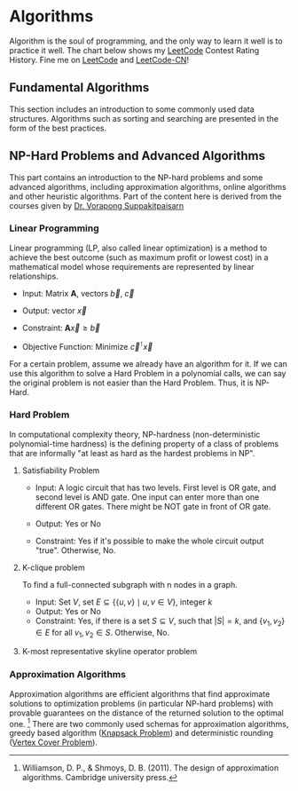 # Algorithms

Algorithm is the soul of programming, and the only way to learn it well is to practice it well. The chart below shows my [LeetCode](https://leetcode.com/lucienzhang/) Contest Rating History. Fine me on [LeetCode](https://leetcode.com/lucienzhang/) and [LeetCode-CN](https://leetcode-cn.com/u/lucien_z/)!

<LeetCode />

[comment]: # "# todo: 分三、四块，基础算法，启发式算法，np-hard问题，数学，右下角copy不float"
[comment]: # "# todo: merge sort, longest common subsequence, longest palindromic subsequence, longest palindromic substring, 正序对，逆序对，树状数组(bit)，st表，可持久化线段树，单调队列，单调栈，回溯，dp， rmq, fenwich tree，SegmentTree, 环检测， 霍夫曼树， 斐波那契堆，卡塔兰数,floyd, 洗牌算法, 马拉车，KMP，关联数组 多重关连数组，双端队列，双端优先队列，多重集，环形缓冲器，哈希数组树，稀疏矩阵，关联表，跳跃列表（跳表），松散链表异或链表，AA树，伸展树，左偏树，二项堆，R树 R*树R+树Hilbert R树，哈希树（墨克树），二元决策图，确定性非循环有限自动机，ac自动机，二分图的最大匹配、完美匹配和匈牙利算法，morris遍历, 最近公共祖先（LCA）问题(Tarjan's off-line lowest common ancestors algorithm )、双连通分量 问题, Tarjan 算法, Splay, Toptree, 欧拉通路，哈密顿回路，网络流，树分治，kd树，树链剖分，动态树，树套树, 原来repo中的算法，lcs等。https://blog.csdn.net/u012161726/article/details/100716483，数字进制转换。string四则运算，快速幂，除法逆元：拓展欧几里得、费马小定理、线性递推,同余定理；欧拉定理；孙子定理"
[comment]: # "# todo: https://oi-wiki.org/"
[comment]: # "# todo: https://www.geeksforgeeks.org/"

<!-- ## Array Representation of Binary Tree starting from 0

For a binary tree with `n` nodes, it can be represented by an array `T`.

1. The index of `T` is from 0 to n-1
1. The root of the tree is located at `T[0]`
1. The parent nodes are located at `T[:n//2]`
1. The leaf nodes are located at `T[n//2:]`
1. for `i < n//2`, its children are located at `T[2*i+1]` and `T[2*i+2]` (may not exist)
1. for `0 < i < n`, its parent node is located at `T[(i-1)//2]` -->

## Fundamental Algorithms

This section includes an introduction to some commonly used data structures. Algorithms such as sorting and searching are presented in the form of the best practices.

## NP-Hard Problems and Advanced Algorithms

This part contains an introduction to the NP-hard problems and some advanced algorithms, including approximation algorithms, online algorithms and other heuristic algorithms. Part of the content here is derived from the courses given by [Dr. Vorapong Suppakitpaisarn](http://www.vorapong-sup.net/)

### Linear Programming

Linear programming (LP, also called linear optimization) is a method to achieve the best outcome (such as maximum profit or lowest cost) in a mathematical model whose requirements are represented by linear relationships.

- Input: Matrix $\mathbf{A}$, vectors $\vec{b}$, $\vec{c}$

- Output: vector $\vec{x}$

- Constraint: $\mathbf{A}\vec{x} \ge \vec{b}$

- Objective Function: Minimize $\vec{c}^\intercal\vec{x}$

For a certain problem, assume we already have an algorithm for it. If we can use this algorithm to solve a Hard Problem in a polynomial calls, we can say the original problem is not easier than the Hard Problem. Thus, it is NP-Hard.

### Hard Problem

In computational complexity theory, NP-hardness (non-deterministic polynomial-time hardness) is the defining property of a class of problems that are informally "at least as hard as the hardest problems in NP".

1. Satisfiability Problem

   - Input: A logic circuit that has two levels. First level is OR gate, and second level is AND gate. One input can enter more than one different OR gates. There might be NOT gate in front of OR gate.

   - Output: Yes or No
   - Constraint: Yes if it's possible to make the whole circuit output "true". Otherwise, No.

2. K-clique problem

   To find a full-connected subgraph with n nodes in a graph.

   - Input: Set $V$, set $E\subseteq\{\{u,v\} \mid u,v \in V\}$, integer $k$
   - Output: Yes or No
   - Constraint: Yes, if there is a set $S\subseteq V$, such that $|S|=k$, and $\{v_1, v_2\} \in E$ for all $v_1,v_2 \in S$. Otherwise, No.

3. K-most representative skyline operator problem

### Approximation Algorithms

Approximation algorithms are efficient algorithms that find approximate solutions to optimization problems (in particular NP-hard problems) with provable guarantees on the distance of the returned solution to the optimal one. [^approximation] There are two commonly used schemas for approximation algorithms, greedy based algorithm ([Knapsack Problem](./knapsack.md)) and deterministic rounding ([Vertex Cover Problem](./vertex-cover.md)).

[^approximation]: Williamson, D. P., & Shmoys, D. B. (2011). The design of approximation algorithms. Cambridge university press.

[comment]: # "# todo: inapproximability, online algorithm, dominating set problem, net optimization"
[comment]: # "# todo: Heuristic Algorithms, simple Heuristic Algorithms, meta-Heuristic Algorithms, hyper-Heuristic Algorithms"
